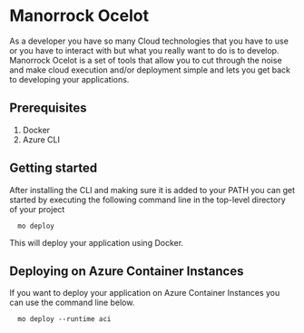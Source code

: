 # Manorrock Ocelot

As a developer you have so many Cloud technologies that you have to use or you 
have to interact with but what you really want to do is to develop. Manorrock 
Ocelot is a set of tools that allow you to cut through the noise and make cloud
execution and/or deployment simple and lets you get back to developing your
applications.

## Prerequisites

1. Docker
1. Azure CLI

## Getting started

After installing the CLI and making sure it is added to your PATH you can get started by executing the following command line in the top-level directory of your project

```shell
  mo deploy
```

This will deploy your application using Docker. 

## Deploying on Azure Container Instances

If you want to deploy your application on Azure Container Instances you can use the command line below.

```shell
  mo deploy --runtime aci
```